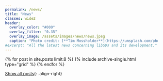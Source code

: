 ```yaml
---
permalink: /news/
title: "News"
classes: wide2
header:
  overlay_color: "#000"
  overlay_filter: "0.35"
  overlay_image: /assets/images/news/news.jpeg
  caption: "Photo credit: [**Tim Mossholder**](https://unsplash.com/photos/H6eaxcGNQbU)"
#excerpt: "All the latest news concerning libGDX and its development."
---
```


<div class="grid__wrapper">
  {% for post in site.posts limit:8 %}
    {% include archive-single.html type="grid" %}
  {% endfor %}
</div>

<a href="/news/all/"><i class="fa fa-arrow-right" aria-hidden="true"></i> Show all posts</a>{: .align-right}
